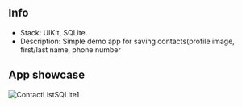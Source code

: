 ## Info
- Stack: UIKit, SQLite.
- Description: Simple demo app for saving contacts(profile image, first/last name, phone number

## App showcase


![ContactListSQLite1](https://user-images.githubusercontent.com/108945278/189931317-f95cedaa-570e-4618-86ff-e71a47619c4f.gif)

